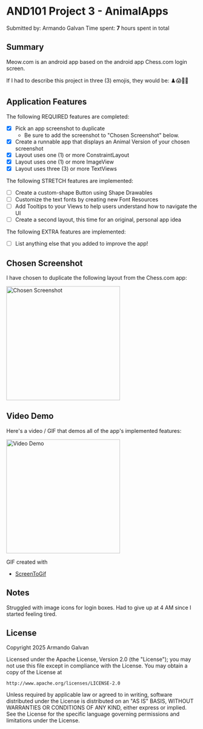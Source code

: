 <!-- (This is a comment) INSTRUCTIONS: Go through this page and fill out any **bolded** entries with their correct values.-->

# AND101 Project 3 - AnimalApps

Submitted by: Armando Galvan
Time spent: **7** hours spent in total

## Summary

Meow.com is an android app based on the android app Chess.com login screen. 

If I had to describe this project in three (3) emojis, they would be: ♟️😱😮‍💨

## Application Features

<!-- (This is a comment) Please be sure to change the [ ] to [x] for any features you completed.  If a feature is not checked [x], you might miss the points for that item! -->

The following REQUIRED features are completed:

- [X] Pick an app screenshot to duplicate
  - Be sure to add the screenshot to "Chosen Screenshot" below.
- [X] Create a runnable app that displays an Animal Version of your chosen screenshot
- [X] Layout uses one (1) or more ConstraintLayout
- [X] Layout uses one (1) or more ImageView
- [X] Layout uses three (3) or more TextViews

The following STRETCH features are implemented:

- [ ] Create a custom-shape Button using Shape Drawables
- [ ] Customize the text fonts by creating new Font Resources
- [ ] Add Tooltips to your Views to help users understand how to navigate the UI
- [ ] Create a second layout, this time for an original, personal app idea

The following EXTRA features are implemented:

- [ ] List anything else that you added to improve the app!

## Chosen Screenshot

I have chosen to duplicate the following layout from the Chess.com app:

<img src="https://i.imgur.com/QaARj9i.png" alt="Chosen Screenshot" width="300"/>


## Video Demo

Here's a video / GIF that demos all of the app's implemented features:

<img src="https://i.imgur.com/2TDj9mx.gif" alt="Video Demo" width="300"/>

GIF created with
- [ScreenToGif](https://www.screentogif.com/)



## Notes

Struggled with image icons for login boxes. Had to give up at 4 AM since I started feeling tired.

## License

Copyright 2025 Armando Galvan

Licensed under the Apache License, Version 2.0 (the "License");
you may not use this file except in compliance with the License.
You may obtain a copy of the License at

    http://www.apache.org/licenses/LICENSE-2.0

Unless required by applicable law or agreed to in writing, software
distributed under the License is distributed on an "AS IS" BASIS,
WITHOUT WARRANTIES OR CONDITIONS OF ANY KIND, either express or implied.
See the License for the specific language governing permissions and
limitations under the License.
